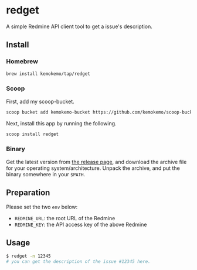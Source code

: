 # redget

A simple Redmine API client tool to get a issue's description.

## Install

### Homebrew

```sh
brew install kemokemo/tap/redget
```

### Scoop

First, add my scoop-bucket.

```sh
scoop bucket add kemokemo-bucket https://github.com/kemokemo/scoop-bucket.git
```

Next, install this app by running the following.

```sh
scoop install redget
```

### Binary

Get the latest version from [the release page](https://github.com/kemokemo/redget/releases/latest), and download the archive file for your operating system/architecture. Unpack the archive, and put the binary somewhere in your `$PATH`.

## Preparation

Please set the two `env` below:

- `REDMINE_URL`: the root URL of the Redmine
- `REDMINE_KEY`: the API access key of the above Redmine

## Usage

```sh
$ redget -n 12345
# you can get the description of the issue #12345 here.
```

